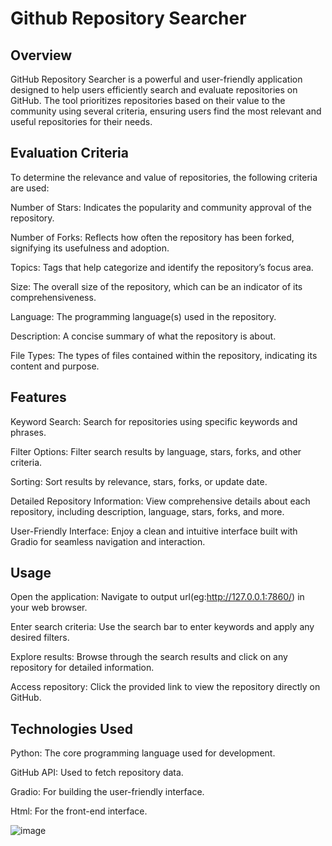# Github Repository Searcher

## Overview

GitHub Repository Searcher is a powerful and user-friendly application designed to help users efficiently search and evaluate repositories on GitHub. The tool prioritizes repositories based on their value to the community using several criteria, ensuring users find the most relevant and useful repositories for their needs.

## Evaluation Criteria

To determine the relevance and value of repositories, the following criteria are used:

Number of Stars: Indicates the popularity and community approval of the repository.

Number of Forks: Reflects how often the repository has been forked, signifying its usefulness and adoption.

Topics: Tags that help categorize and identify the repository’s focus area.

Size: The overall size of the repository, which can be an indicator of its comprehensiveness.

Language: The programming language(s) used in the repository.

Description: A concise summary of what the repository is about.

File Types: The types of files contained within the repository, indicating its content and purpose.

## Features

Keyword Search: Search for repositories using specific keywords and phrases.

Filter Options: Filter search results by language, stars, forks, and other criteria.

Sorting: Sort results by relevance, stars, forks, or update date.

Detailed Repository Information: View comprehensive details about each repository, including description, language, stars, forks, and more.

User-Friendly Interface: Enjoy a clean and intuitive interface built with Gradio for seamless navigation and interaction.

## Usage

Open the application: Navigate to output url(eg:http://127.0.0.1:7860/) in your web browser.

Enter search criteria: Use the search bar to enter keywords and apply any desired filters.

Explore results: Browse through the search results and click on any repository for detailed information.

Access repository: Click the provided link to view the repository directly on GitHub.

## Technologies Used

Python: The core programming language used for development.

GitHub API: Used to fetch repository data.

Gradio: For building the user-friendly interface.

Html: For the front-end interface.

![image]([https://user-images.githubusercontent.com/41435417/193451998-8d1b0c5f-425e-4a93-9069-2381b41dcb68.png](https://github.com/Abinaya1229/abinaya-Github_repository_searcher/blob/main/Results/Sample%20screenshots/searchpage.png))

